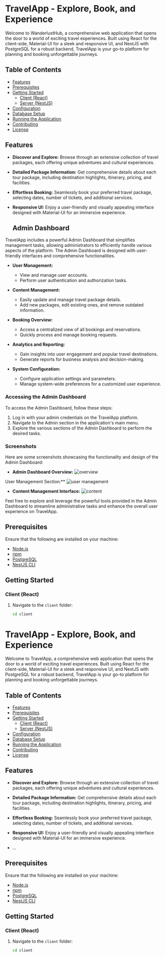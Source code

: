 # TravelApp - Explore, Book, and Experience

Welcome to WanderlustHub, a comprehensive web application that opens the door to a world of exciting travel experiences. Built using React for the client-side, Material-UI for a sleek and responsive UI, and NestJS with PostgreSQL for a robust backend, TravelApp is your go-to platform for planning and booking unforgettable journeys.

## Table of Contents

- [Features](#features)
- [Prerequisites](#prerequisites)
- [Getting Started](#getting-started)
  - [Client (React)](#client-react)
  - [Server (NestJS)](#server-nestjs)
- [Configuration](#configuration)
- [Database Setup](#database-setup)
- [Running the Application](#running-the-application)
- [Contributing](#contributing)
- [License](#license)

## Features

- **Discover and Explore:** Browse through an extensive collection of travel packages, each offering unique adventures and cultural experiences.

- **Detailed Package Information:** Get comprehensive details about each tour package, including destination highlights, itinerary, pricing, and facilities.

- **Effortless Booking:** Seamlessly book your preferred travel package, selecting dates, number of tickets, and additional services.

- **Responsive UI:** Enjoy a user-friendly and visually appealing interface designed with Material-UI for an immersive experience.

  ## Admin Dashboard

TravelApp includes a powerful Admin Dashboard that simplifies management tasks, allowing administrators to efficiently handle various aspects of the platform. The Admin Dashboard is designed with user-friendly interfaces and comprehensive functionalities.
- **User Management:**
  - View and manage user accounts.
  - Perform user authentication and authorization tasks.

- **Content Management:**
  - Easily update and manage travel package details.
  - Add new packages, edit existing ones, and remove outdated information.

- **Booking Overview:**
  - Access a centralized view of all bookings and reservations.
  - Quickly process and manage booking requests.

- **Analytics and Reporting:**
  - Gain insights into user engagement and popular travel destinations.
  - Generate reports for business analysis and decision-making.

- **System Configuration:**
  - Configure application settings and parameters.
  - Manage system-wide preferences for a customized user experience.

### Accessing the Admin Dashboard

To access the Admin Dashboard, follow these steps:

1. Log in with your admin credentials on the TravelApp platform.
2. Navigate to the Admin section in the application's main menu.
3. Explore the various sections of the Admin Dashboard to perform the desired tasks.

### Screenshots

Here are some screenshots showcasing the functionality and design of the Admin Dashboard:

- **Admin Dashboard Overview:**
![overview](https://github.com/muiruridennis/WanderlustHub/assets/73415456/4b1eb4c1-9603-4843-9f36-447092824304)

User Management Section:**
![user management](https://github.com/muiruridennis/WanderlustHub/assets/73415456/fc31d90b-9c89-42a4-9006-e48e95c774a7)

- **Content Management Interface:**
![content](https://github.com/muiruridennis/WanderlustHub/assets/73415456/b2ba740c-17a8-492c-9ceb-bb319d9d8958)

Feel free to explore and leverage the powerful tools provided in the Admin Dashboard to streamline administrative tasks and enhance the overall user experience on TravelApp.


## Prerequisites

Ensure that the following are installed on your machine:

- [Node.js](https://nodejs.org/)
- [npm](https://www.npmjs.com/)
- [PostgreSQL](https://www.postgresql.org/)
- [NestJS CLI](https://docs.nestjs.com/cli/overview)

## Getting Started

### Client (React)

1. Navigate to the `client` folder:

   ```bash
   cd client
# TravelApp - Explore, Book, and Experience

Welcome to TravelApp, a comprehensive web application that opens the door to a world of exciting travel experiences. Built using React for the client-side, Material-UI for a sleek and responsive UI, and NestJS with PostgreSQL for a robust backend, TravelApp is your go-to platform for planning and booking unforgettable journeys.

## Table of Contents

- [Features](#features)
- [Prerequisites](#prerequisites)
- [Getting Started](#getting-started)
  - [Client (React)](#client-react)
  - [Server (NestJS)](#server-nestjs)
- [Configuration](#configuration)
- [Database Setup](#database-setup)
- [Running the Application](#running-the-application)
- [Contributing](#contributing)
- [License](#license)

## Features

- **Discover and Explore:** Browse through an extensive collection of travel packages, each offering unique adventures and cultural experiences.

- **Detailed Package Information:** Get comprehensive details about each tour package, including destination highlights, itinerary, pricing, and facilities.

- **Effortless Booking:** Seamlessly book your preferred travel package, selecting dates, number of tickets, and additional services.

- **Responsive UI:** Enjoy a user-friendly and visually appealing interface designed with Material-UI for an immersive experience.

- ...

## Prerequisites

Ensure that the following are installed on your machine:

- [Node.js](https://nodejs.org/)
- [npm](https://www.npmjs.com/)
- [PostgreSQL](https://www.postgresql.org/)
- [NestJS CLI](https://docs.nestjs.com/cli/overview)

## Getting Started

### Client (React)

1. Navigate to the `client` folder:

   ```bash
   cd client
